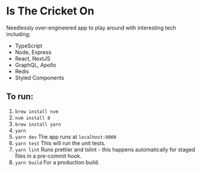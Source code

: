# Is The Cricket On

Needlessly over-engineered app to play around with interesting tech including;

- TypeScript
- Node, Express
- React, NextJS
- GraphQL, Apollo
- Redis
- Styled Components

## To run:

1. `brew install nvm`
2. `nvm install 8`
3. `brew install yarn`
4. `yarn`
5. `yarn dev` The app runs at `localhost:8000`
6. `yarn test` This will run the unit tests.
7. `yarn lint` Runs prettier and tslint - this happens automatically for staged files in a pre-commit hook.
8. `yarn build` For a production build.
